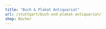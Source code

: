 ```yaml
---
title: "Buch & Plakat Antiquariat"
url: /stuttgart/buch-und-plakat-antiquariat/
shop: Bücher
---
```

